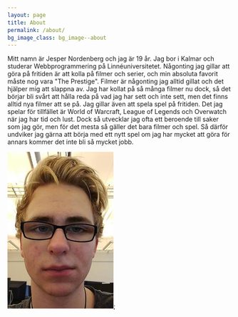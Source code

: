 ```yaml
---
layout: page
title: About
permalink: /about/
bg_image_class: bg_image--about
---
```


Mitt namn är Jesper Nordenberg och jag är 19 år. Jag bor i Kalmar och studerar Webbprogrammering på Linnéuniversitetet. Någonting jag gillar att göra på fritiden är att kolla på filmer och serier, och min absoluta favorit måste nog vara "The Prestige". Filmer är någonting jag alltid gillat och det hjälper mig att slappna av. Jag har kollat på så många filmer nu dock, så det börjar bli svårt att hålla reda på vad jag har sett och inte sett, men det finns alltid nya filmer att se på. Jag gillar även att spela spel på fritiden. Det jag spelar för tillfället är World of Warcraft, League of Legends och Overwatch när jag har tid och lust. Dock så utvecklar jag ofta ett beroende till saker som jag gör, men för det mesta så gäller det bara filmer och spel. Så därför undviker jag gärna att börja med ett nytt spel om jag har mycket att göra för annars kommer det inte bli så mycket jobb.

![image-title-here](/pics/Me.png);
